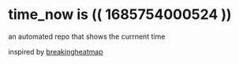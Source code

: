 # time_now is (( 1685754000524 ))

an automated repo that shows the currnent time

inspired by [breakingheatmap](https://github.com/breakingheatmap/breakingheatmap)
